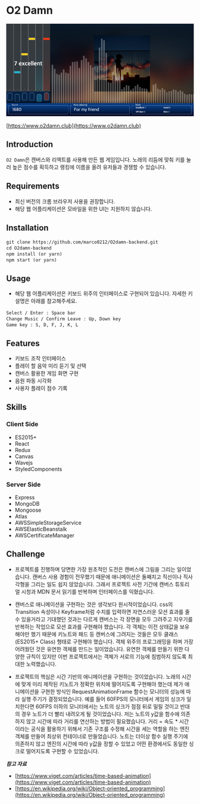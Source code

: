 # O2 Damn

![preview](./o2damn.png)

[https://www.o2damn.club](https://www.o2damn.club)

## Introduction

`O2 Damn`은 캔버스와 리액트를 사용해 만든 웹 게임입니다. 노래의 리듬에 맞춰 키를 눌러 높은 점수를 획득하고 랭킹에 이름을 올려 유저들과 경쟁할 수 있습니다.

## Requirements

- 최신 버전의 크롬 브라우저 사용을 권장합니다. 
- 해당 웹 어플리케이션은 모바일을 위한 UI는 지원하지 않습니다.

## Installation

```
git clone https://github.com/marco0212/O2damn-backend.git
cd O2damn-backend
npm install (or yarn)
npm start (or yarn)
```

## Usage

- 해당 웹 어플리케이션은 키보드 위주의 인터페이스로 구현되어 있습니다. 자세한 키 설명은 아래를 참고해주세요. 

```
Select / Enter : Space bar
Change Music / Confirm Leave : Up, Down key
Game key : S, D, F, J, K, L
```

## Features

- 키보드 조작 인터페이스
- 플레이 할 음악 미리 듣기 및 선택
- 캔버스 활용한 게임 화면 구현
- 음원 파동 시각화
- 사용자 플레이 점수 기록

## Skills

### Client Side

- ES2015+
- React
- Redux
- Canvas
- Wavejs
- StyledComponents

### Server Side

- Express
- MongoDB
- Mongoose
- Atlas
- AWSSimpleStorageService
- AWSElasticBeanstalk
- AWSCertificateManager

## Challenge

- 프로젝트를 진행하며 당면한 가장 원초적인 도전은 캔버스에 그림을 그리는 일이었습니다. 캔버스 사용 경험이 전무했기 때문에 애니메이션은 둘째치고 직선이나 직사각형을 그리는 일도 쉽지 않았습니다. 그래서 프로젝트 사전 기간에 캔버스 튜토리얼 시청과 MDN 문서 읽기를 반복하며 인터페이스를 익혔습니다.

- 캔버스로 애니메이션을 구현하는 것은 생각보다 원시적이었습니다. css의 Transition 속성이나 Keyframe처럼 수치를 입력하면 자연스러운 모션 효과를 줄 수 있을거라고 기대했던 것과는 다르게 캔버스는 각 장면을 모두 그려주고 지우기를 반복하는 작업으로 모션 효과를 구현해야 했습니다. 각 객체는 이전 상태값을 보유해야만 했기 때문에 키노트와 패드 등 캔버스에 그려지는 것들은 모두 클래스(ES2015+ Class) 형태로 구현해야 했습니다. 객체 위주의 프로그래밍을 하며 가장 어려웠던 것은 유연한 객체를 만드는 일이었습니다. 유연한 객체를 만들기 위한 다양한 규칙이 있지만 이번 프로젝트에서는 객체가 서로의 기능에 침범하지 않도록 최대한 노력했습니다. 

- 프로젝트의 핵심은 시간 기반의 애니메이션을 구현하는 것이었습니다. 노래의 시간에 맞게 미리 제작된 키노트가 정확한 위치에 떨어지도록 구현해야 했는데 제가 애니메이션을 구현한 방식인 RequestAnimationFrame 함수는 모니터의 성능에 따라 실행 주기가 결정되었습니다. 예를 들어 60FPS의 모니터에서 게임의 싱크가 일치한다면 60FPS 이하의 모니터에서는 노트의 싱크가 점점 뒤로 밀릴 것이고 반대의 경우 노트가 더 빨리 내려오게 될 것이었습니다. 저는 노트의 y값을 함수에 의존하지 않고 시간에 따라 거리를 연산하는 방법이 필요했습니다. 거리 = 속도 * 시간 이라는 공식을 활용하기 위해서 기존 구조를 수정해 시간을 세는 역할을 하는 엔진 객체를 만들어 최상위 컨테이너로 만들었습니다. 노트는 더이상 함수 실행 주기에 의존하지 않고 엔진의 시간에 따라 y값을 정할 수 있었고 어떤 환경에서도 동일한 싱크로 떨어지도록 구현할 수 있었습니다.

***참고 자료***
- [https://www.viget.com/articles/time-based-animation](https://www.viget.com/articles/time-based-animation)
- [https://en.wikipedia.org/wiki/Object-oriented_programming](https://en.wikipedia.org/wiki/Object-oriented_programming)
